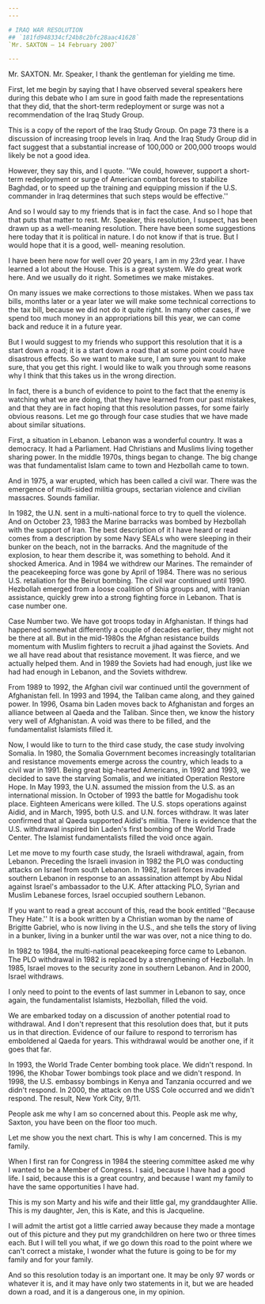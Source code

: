 ```yaml
---
---

# IRAQ WAR RESOLUTION
## `181fd948334cf24b8c2bfc28aac41628`
`Mr. SAXTON — 14 February 2007`

---
```



Mr. SAXTON. Mr. Speaker, I thank the gentleman for yielding me time.

First, let me begin by saying that I have observed several speakers 
here during this debate who I am sure in good faith made the 
representations that they did, that the short-term redeployment or 
surge was not a recommendation of the Iraq Study Group.

This is a copy of the report of the Iraq Study Group. On page 73 
there is a discussion of increasing troop levels in Iraq. And the Iraq 
Study Group did in fact suggest that a substantial increase of 100,000 
or 200,000 troops would likely be not a good idea.

However, they say this, and I quote. ''We could, however, support a 
short-term redeployment or surge of American combat forces to stabilize 
Baghdad, or to speed up the training and equipping mission if the U.S. 
commander in Iraq determines that such steps would be effective.''

And so I would say to my friends that is in fact the case. And so I 
hope that that puts that matter to rest. Mr. Speaker, this resolution, 
I suspect, has been drawn up as a well-meaning resolution. There have 
been some suggestions here today that it is political in nature. I do 
not know if that is true. But I would hope that it is a good, well-
meaning resolution.

I have been here now for well over 20 years, I am in my 23rd year. I 
have learned a lot about the House. This is a great system. We do great 
work here. And we usually do it right. Sometimes we make mistakes.

On many issues we make corrections to those mistakes. When we pass 
tax bills, months later or a year later we will make some technical 
corrections to the tax bill, because we did not do it quite right. In 
many other cases, if we spend too much money in an appropriations bill 
this year, we can come back and reduce it in a future year.

But I would suggest to my friends who support this resolution that it 
is a start down a road; it is a start down a road that at some point 
could have disastrous effects. So we want to make sure, I am sure you 
want to make sure, that you get this right. I would like to walk you 
through some reasons why I think that this takes us in the wrong 
direction.



In fact, there is a bunch of evidence to point to the fact that the 
enemy is watching what we are doing, that they have learned from our 
past mistakes, and that they are in fact hoping that this resolution 
passes, for some fairly obvious reasons. Let me go through four case 
studies that we have made about similar situations.

First, a situation in Lebanon. Lebanon was a wonderful country. It 
was a democracy. It had a Parliament. Had Christians and Muslims living 
together sharing power. In the middle 1970s, things began to change. 
The big change was that fundamentalist Islam came to town and Hezbollah 
came to town.



And in 1975, a war erupted, which has been called a civil war. There 
was the emergence of multi-sided militia groups, sectarian violence and 
civilian massacres. Sounds familiar.

In 1982, the U.N. sent in a multi-national force to try to quell the 
violence. And on October 23, 1983 the Marine barracks was bombed by 
Hezbollah with the support of Iran. The best description of it I have 
heard or read comes from a description by some Navy SEALs who were 
sleeping in their bunker on the beach, not in the barracks. And the 
magnitude of the explosion, to hear them describe it, was something to 
behold. And it shocked America. And in 1984 we withdrew our Marines. 
The remainder of the peacekeeping force was gone by April of 1984. 
There was no serious U.S. retaliation for the Beirut bombing. The civil 
war continued until 1990. Hezbollah emerged from a loose coalition of 
Shia groups and, with Iranian assistance, quickly grew into a strong 
fighting force in Lebanon. That is case number one.

Case Number two. We have got troops today in Afghanistan. If things 
had happened somewhat differently a couple of decades earlier, they 
might not be there at all. But in the mid-1980s the Afghan resistance 
builds momentum with Muslim fighters to recruit a jihad against the 
Soviets. And we all have read about that resistance movement. It was 
fierce, and we actually helped them. And in 1989 the Soviets had had 
enough, just like we had had enough in Lebanon, and the Soviets 
withdrew.

From 1989 to 1992, the Afghan civil war continued until the 
government of Afghanistan fell. In 1993 and 1994, the Taliban came 
along, and they gained power. In 1996, Osama bin Laden moves back to 
Afghanistan and forges an alliance between al Qaeda and the Taliban. 
Since then, we know the history very well of Afghanistan. A void was 
there to be filled, and the fundamentalist Islamists filled it.

Now, I would like to turn to the third case study, the case study 
involving Somalia. In 1980, the Somalia Government becomes increasingly 
totalitarian and resistance movements emerge across the country, which 
leads to a civil war in 1991. Being great big-hearted Americans, in 
1992 and 1993, we decided to save the starving Somalis, and we 
initiated Operation Restore Hope. In May 1993, the U.N. assumed the 
mission from the U.S. as an international mission. In October of 1993 
the battle for Mogadishu took place. Eighteen Americans were killed. 
The U.S. stops operations against Aidid, and in March, 1995, both U.S. 
and U.N. forces withdraw. It was later confirmed that al Qaeda 
supported Aidid's militia. There is evidence that the U.S. withdrawal 
inspired bin Laden's first bombing of the World Trade Center. The 
Islamist fundamentalists filled the void once again.

Let me move to my fourth case study, the Israeli withdrawal, again, 
from Lebanon. Preceding the Israeli invasion in 1982 the PLO was 
conducting attacks on Israel from south Lebanon. In 1982, Israeli 
forces invaded southern Lebanon in response to an assassination attempt 
by Abu Nidal against Israel's ambassador to the U.K. After attacking 
PLO, Syrian and Muslim Lebanese forces, Israel occupied southern 
Lebanon.

If you want to read a great account of this, read the book entitled 
''Because They Hate.'' It is a book written by a Christian woman by the 
name of Brigitte Gabriel, who is now living in the U.S., and she tells 
the story of living in a bunker, living in a bunker until the war was 
over, not a nice thing to do.

In 1982 to 1984, the multi-national peacekeeping force came to 
Lebanon. The PLO withdrawal in 1982 is replaced by a strengthening of 
Hezbollah. In 1985, Israel moves to the security zone in southern 
Lebanon. And in 2000, Israel withdraws.

I only need to point to the events of last summer in Lebanon to say, 
once again, the fundamentalist Islamists, Hezbollah, filled the void.

We are embarked today on a discussion of another potential road to 
withdrawal. And I don't represent that this resolution does that, but 
it puts us in that direction. Evidence of our failure to respond to 
terrorism has emboldened al Qaeda for years. This withdrawal would be 
another one, if it goes that far.

In 1993, the World Trade Center bombing took place. We didn't 
respond. In 1996, the Khobar Tower bombings took place and we didn't 
respond. In 1998, the U.S. embassy bombings in Kenya and Tanzania 
occurred and we didn't respond. In 2000, the attack on the USS Cole 
occurred and we didn't respond. The result, New York City, 9/11.

People ask me why I am so concerned about this. People ask me why, 
Saxton, you have been on the floor too much.

Let me show you the next chart. This is why I am concerned. This is 
my family.

When I first ran for Congress in 1984 the steering committee asked me 
why I wanted to be a Member of Congress. I said, because I have had a 
good life. I said, because this is a great country, and because I want 
my family to have the same opportunities I have had.

This is my son Marty and his wife and their little gal, my 
granddaughter Allie. This is my daughter, Jen, this is Kate, and this 
is Jacqueline.

I will admit the artist got a little carried away because they made a 
montage out of this picture and they put my grandchildren on here two 
or three times each. But I will tell you what, if we go down this road 
to the point where we can't correct a mistake, I wonder what the future 
is going to be for my family and for your family.

And so this resolution today is an important one. It may be only 97 
words or whatever it is, and it may have only two statements in it, but 
we are headed down a road, and it is a dangerous one, in my opinion.